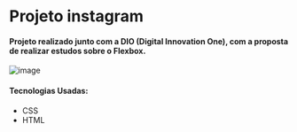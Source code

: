 # Projeto instagram

#### Projeto realizado junto com a DIO (Digital Innovation One), com a proposta de realizar estudos sobre o Flexbox. 


![image](https://user-images.githubusercontent.com/68126281/116915375-4fa4d480-ac22-11eb-9a31-6efdf15da321.png)

#### Tecnologias Usadas:
* CSS
* HTML
